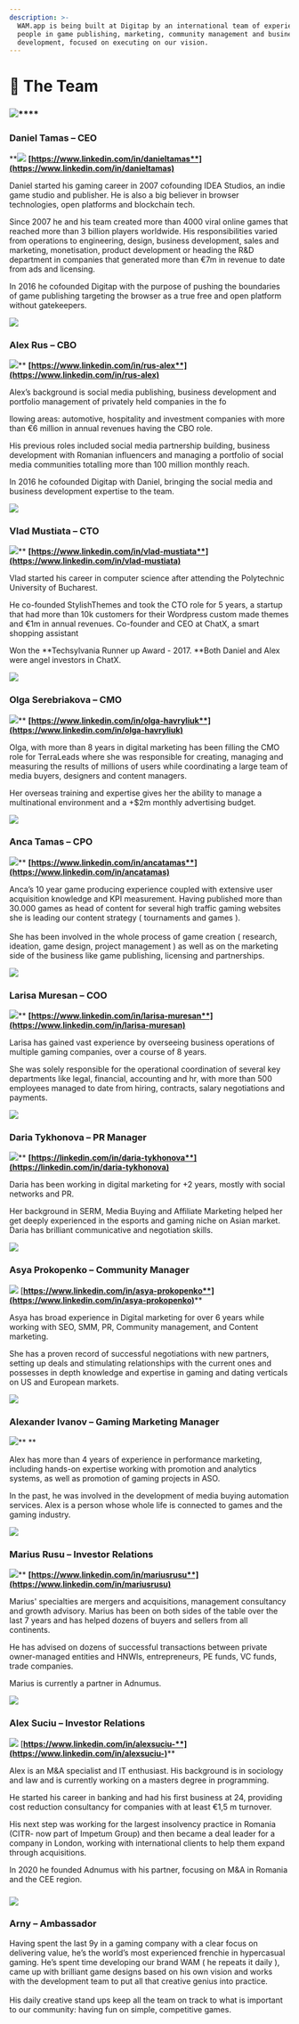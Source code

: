 ```yaml
---
description: >-
  WAM.app is being built at Digitap by an international team of experienced
  people in game publishing, marketing, community management and business
  development, focused on executing on our vision.
---
```


# 🦄 The Team

### ![](<.gitbook/assets/wam\_danieltamas (1).png>)****

### **Daniel Tamas – CEO**

****![](.gitbook/assets/linkedin\_logo.png)** **[**https://www.linkedin.com/in/danieltamas**](https://www.linkedin.com/in/danieltamas)****

Daniel started his gaming career in 2007 cofounding IDEA Studios, an indie game studio and publisher. He is also a big believer in browser technologies, open platforms and blockchain tech.

Since 2007 he and his team created more than 4000 viral online games that reached more than 3 billion players worldwide. His responsibilities varied from operations to engineering, design, business development, sales and marketing, monetisation, product development or heading the R\&D department in companies that generated more than €7m in revenue to date from ads and licensing.

In 2016 he cofounded Digitap with the purpose of pushing the boundaries of game publishing targeting the browser as a true free and open platform without gatekeepers.



![](.gitbook/assets/wam\_alexrus.png)

### **Alex Rus – CBO**

![](.gitbook/assets/linkedin\_logo.png)** **[**https://www.linkedin.com/in/rus-alex**](https://www.linkedin.com/in/rus-alex)****

Alex’s background is social media publishing, business development and portfolio management of privately held companies in the fo

llowing areas: automotive, hospitality and investment companies with more than €6 million in annual revenues having the CBO role.

His previous roles included social media partnership building, business development with Romanian influencers and managing a portfolio of social media communities totalling more than 100 million monthly reach.

In 2016 he cofounded Digitap with Daniel, bringing the social media and business development expertise to the team.



![](.gitbook/assets/wam\_vladmustiata.png)

### **Vlad Mustiata – CTO**

![](.gitbook/assets/linkedin\_logo.png)** **[**https://www.linkedin.com/in/vlad-mustiata**](https://www.linkedin.com/in/vlad-mustiata)****

Vlad started his career in computer science after attending the Polytechnic University of Bucharest.&#x20;

He co-founded StylishThemes and took the CTO role for 5 years, a startup that had more than 10k customers for their Wordpress custom made themes and €1m in annual revenues. Co-founder and CEO at ChatX, a smart shopping assistant&#x20;

Won the **Techsylvania Runner up Award - 2017.  **Both Daniel and Alex were angel investors in ChatX.



![](.gitbook/assets/wam\_olhaserebriakova.png)

### **Olga Serebriakova – CMO**

![](.gitbook/assets/linkedin\_logo.png)** **[**https://www.linkedin.com/in/olga-havryliuk**](https://www.linkedin.com/in/olga-havryliuk)****

Olga, with more than 8 years in digital marketing has been filling the CMO role for TerraLeads where she was responsible for creating, managing and measuring the results of millions of users while coordinating a large team of media buyers, designers and content managers.&#x20;

Her overseas training and expertise gives her the ability to manage a multinational environment and a +$2m monthly advertising budget.



![](.gitbook/assets/wam\_ancatamas.png)

### **Anca Tamas – CPO**

![](.gitbook/assets/linkedin\_logo.png)** **[**https://www.linkedin.com/in/ancatamas**](https://www.linkedin.com/in/ancatamas)****

Anca’s 10 year game producing experience coupled with extensive user acquisition knowledge and KPI measurement. Having published more than 30.000 games as head of content for several high traffic gaming websites she is leading our content strategy ( tournaments and games ).\
\
She has been involved in the whole process of game creation ( research, ideation, game design, project management ) as well as on the marketing side of the business like game publishing, licensing and partnerships.



![](.gitbook/assets/wam\_larisamuresan.png)

### **Larisa Muresan – COO**

![](.gitbook/assets/linkedin\_logo.png)** **[**https://www.linkedin.com/in/larisa-muresan**](https://www.linkedin.com/in/larisa-muresan)****

Larisa has gained vast experience by overseeing business operations of multiple gaming companies, over a course of 8 years.&#x20;

She was solely responsible for the operational coordination of several key departments like legal, financial, accounting and hr, with more than 500 employees managed to date from hiring, contracts, salary negotiations and payments.



![](.gitbook/assets/wam\_dariaavramova.png)

### **Daria **Tykhonova** – PR Manager**

![](.gitbook/assets/linkedin\_logo.png)** **[**https://linkedin.com/in/daria-tykhonova**](https://linkedin.com/in/daria-tykhonova)****

Daria has been working in digital marketing for +2 years, mostly with social networks and PR.

Her background in SERM, Media Buying and Affiliate Marketing helped her get deeply experienced in the esports and gaming niche on Asian market. Daria has brilliant communicative and negotiation skills.



![](.gitbook/assets/wam\_asyaprokopenko.png)

### **Asya Prokopenko – Community Manager**

![](.gitbook/assets/linkedin\_logo.png) [**https://www.linkedin.com/in/asya-prokopenko**](https://www.linkedin.com/in/asya-prokopenko)****

Asya has broad experience in Digital marketing for over 6 years while working with SEO, SMM, PR, Community management, and Content marketing.

She has a proven record of successful negotiations with new partners, setting up deals and stimulating relationships with the current ones and possesses in depth knowledge and expertise in gaming and dating verticals on US and European markets.



![](.gitbook/assets/wam\_alexivanov.png)

### **Alexander Ivanov – Gaming Marketing Manager**

![](.gitbook/assets/linkedin\_logo.png)** **

Alex has more than 4 years of experience in performance marketing, including hands-on expertise working with promotion and analytics systems, as well as promotion of gaming projects in ASO.

In the past, he was involved in the development of media buying automation services. Alex is a person whose whole life is connected to games and the gaming industry.



![](.gitbook/assets/wam\_mariusrusu.png)

### **Marius Rusu – Investor Relations**

![](.gitbook/assets/linkedin\_logo.png)** **[**https://www.linkedin.com/in/mariusrusu**](https://www.linkedin.com/in/mariusrusu)****

Marius' specialties are mergers and acquisitions, management consultancy and growth advisory. Marius has been on both sides of the table over the last 7 years and has helped dozens of buyers and sellers from all continents.&#x20;

He has advised on dozens of successful transactions between private owner-managed entities and HNWIs, entrepreneurs, PE funds, VC funds, trade companies.&#x20;

Marius is currently a partner in Adnumus.



![](.gitbook/assets/wam\_alexsuciu.png)

### **Alex Suciu – Investor Relations**

![](.gitbook/assets/linkedin\_logo.png) [**https://www.linkedin.com/in/alexsuciu-**](https://www.linkedin.com/in/alexsuciu-)****

Alex is an M\&A specialist and IT enthusiast. His background is in sociology and law and is currently working on a masters degree in programming.

He started his career in banking and had his first business at 24, providing cost reduction consultancy for companies with at least €1,5 m turnover.

His next step was working for the largest insolvency practice in Romania (CITR- now part of Impetum Group) and then became a deal leader for a company in London, working with international clients to help them expand through acquisitions.

In 2020 he founded Adnumus with his partner, focusing on M\&A in Romania and the CEE region.

###

### ![](.gitbook/assets/wam\_arny.png)

### Arny **–** Ambassador

Having spent the last 9y in a gaming company with a clear focus on delivering value, he’s the world’s most experienced frenchie in hypercasual gaming. He’s spent time developing our brand WAM ( he repeats it daily ), came up with brilliant game designs based on his own vision and works with the development team to put all that creative genius into practice.\
\
His daily creative stand ups keep all the team on track to what is important to our community: having fun on simple, competitive games.

